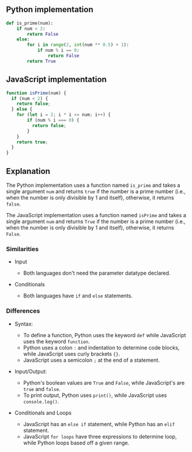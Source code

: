 ## Python implementation
```python
def is_prime(num):
    if num < 2:
        return False
    else:
        for i in range(2, int(num ** 0.5) + 1):  
            if num % i == 0:
                return False 
        return True 
```

## JavaScript implementation
```javascript
function isPrime(num) {
  if (num < 2) {
    return false;
  } else {
    for (let i = 2; i * i <= num; i++) {
        if (num % i === 0) {
          return false;
        }
    }
    return true;
  }
}
```

## Explanation
The Python implementation uses a function named `is_prime` and takes a single argument `num` and returns `true` if the number is a prime number (i.e., when the number is only divisible by 1 and itself), otherwise, it returns `false`.

The JavaScript implementation uses a function named `isPrime` and takes a single argument `num` and returns `True` if the number is a prime number (i.e., when the number is only divisible by 1 and itself), otherwise, it returns `False`.


### Similarities
- Input
    - Both languages don't need the parameter datatype declared.

- Conditionals
    - Both languages have `if` and `else` statements.

### Differences
- Syntax:
    - To define a function, Python uses the keyword `def` while JavaScript uses the keyword `function`.
    - Python uses a colon `:` and indentation to determine code blocks, while JavaScript uses curly brackets `{}`.
    - JavaScript uses a semicolon `;` at the end of a statement.

- Input/Output:
    - Python's boolean values are `True` and `False`, while JavaScript's are `true` and `false`.
    - To print output, Python uses `print()`, while JavaScript uses `console.log()`.

- Conditionals and Loops
    - JavaScript has an `else if` statement, while Python has an `elif` statement.
    - JavaScript `for loops` have three expressions to determine loop, while Python loops based off a given range.

